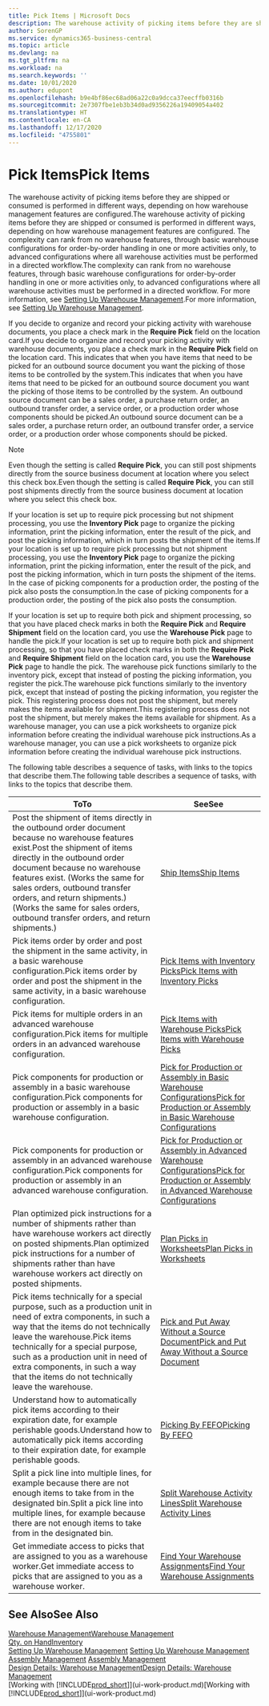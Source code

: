 ```yaml
---
title: Pick Items | Microsoft Docs
description: The warehouse activity of picking items before they are shipped or consumed is performed in different ways, depending on how warehouse management features are configured. The setup complexity can rank from no warehouse features, through basic warehouse configurations for order-by-order handling in one or more activities only, to advanced configurations where all warehouse activities must be performed in a directed workflow.
author: SorenGP
ms.service: dynamics365-business-central
ms.topic: article
ms.devlang: na
ms.tgt_pltfrm: na
ms.workload: na
ms.search.keywords: ''
ms.date: 10/01/2020
ms.author: edupont
ms.openlocfilehash: b9e4bf86ec68ad06a22c0a9dcca37eecffb0316b
ms.sourcegitcommit: 2e7307fbe1eb3b34d0ad9356226a19409054a402
ms.translationtype: HT
ms.contentlocale: en-CA
ms.lasthandoff: 12/17/2020
ms.locfileid: "4755801"
---
```

# <a name="pick-items"></a><span data-ttu-id="114b6-104">Pick Items</span><span class="sxs-lookup"><span data-stu-id="114b6-104">Pick Items</span></span>

<span data-ttu-id="114b6-105">The warehouse activity of picking items before they are shipped or consumed is performed in different ways, depending on how warehouse management features are configured.</span><span class="sxs-lookup"><span data-stu-id="114b6-105">The warehouse activity of picking items before they are shipped or consumed is performed in different ways, depending on how warehouse management features are configured.</span></span> <span data-ttu-id="114b6-106">The complexity can rank from no warehouse features, through basic warehouse configurations for order-by-order handling in one or more activities only, to advanced configurations where all warehouse activities must be performed in a directed workflow.</span><span class="sxs-lookup"><span data-stu-id="114b6-106">The complexity can rank from no warehouse features, through basic warehouse configurations for order-by-order handling in one or more activities only, to advanced configurations where all warehouse activities must be performed in a directed workflow.</span></span> <span data-ttu-id="114b6-107">For more information, see [Setting Up Warehouse Management](warehouse-setup-warehouse.md).</span><span class="sxs-lookup"><span data-stu-id="114b6-107">For more information, see [Setting Up Warehouse Management](warehouse-setup-warehouse.md).</span></span>

<span data-ttu-id="114b6-108">If you decide to organize and record your picking activity with warehouse documents, you place a check mark in the **Require Pick** field on the location card.</span><span class="sxs-lookup"><span data-stu-id="114b6-108">If you decide to organize and record your picking activity with warehouse documents, you place a check mark in the **Require Pick** field on the location card.</span></span> <span data-ttu-id="114b6-109">This indicates that when you have items that need to be picked for an outbound source document you want the picking of those items to be controlled by the system.</span><span class="sxs-lookup"><span data-stu-id="114b6-109">This indicates that when you have items that need to be picked for an outbound source document you want the picking of those items to be controlled by the system.</span></span> <span data-ttu-id="114b6-110">An outbound source document can be a sales order, a purchase return order, an outbound transfer order, a service order, or a production order whose components should be picked.</span><span class="sxs-lookup"><span data-stu-id="114b6-110">An outbound source document can be a sales order, a purchase return order, an outbound transfer order, a service order, or a production order whose components should be picked.</span></span>

> [!NOTE]
> <span data-ttu-id="114b6-111">Even though the setting is called **Require Pick**, you can still post shipments directly from the source business document at location where you select this check box.</span><span class="sxs-lookup"><span data-stu-id="114b6-111">Even though the setting is called **Require Pick**, you can still post shipments directly from the source business document at location where you select this check box.</span></span>

<span data-ttu-id="114b6-112">If your location is set up to require pick processing but not shipment processing, you use the **Inventory Pick** page to organize the picking information, print the picking information, enter the result of the pick, and post the picking information, which in turn posts the shipment of the items.</span><span class="sxs-lookup"><span data-stu-id="114b6-112">If your location is set up to require pick processing but not shipment processing, you use the **Inventory Pick** page to organize the picking information, print the picking information, enter the result of the pick, and post the picking information, which in turn posts the shipment of the items.</span></span> <span data-ttu-id="114b6-113">In the case of picking components for a production order, the posting of the pick also posts the consumption.</span><span class="sxs-lookup"><span data-stu-id="114b6-113">In the case of picking components for a production order, the posting of the pick also posts the consumption.</span></span>

<span data-ttu-id="114b6-114">If your location is set up to require both pick and shipment processing, so that you have placed check marks in both the **Require Pick** and **Require Shipment** field on the location card, you use the **Warehouse Pick** page to handle the pick.</span><span class="sxs-lookup"><span data-stu-id="114b6-114">If your location is set up to require both pick and shipment processing, so that you have placed check marks in both the **Require Pick** and **Require Shipment** field on the location card, you use the **Warehouse Pick** page to handle the pick.</span></span> <span data-ttu-id="114b6-115">The warehouse pick functions similarly to the inventory pick, except that instead of posting the picking information, you register the pick.</span><span class="sxs-lookup"><span data-stu-id="114b6-115">The warehouse pick functions similarly to the inventory pick, except that instead of posting the picking information, you register the pick.</span></span> <span data-ttu-id="114b6-116">This registering process does not post the shipment, but merely makes the items available for shipment.</span><span class="sxs-lookup"><span data-stu-id="114b6-116">This registering process does not post the shipment, but merely makes the items available for shipment.</span></span> <span data-ttu-id="114b6-117">As a warehouse manager, you can use a pick worksheets to organize pick information before creating the individual warehouse pick instructions.</span><span class="sxs-lookup"><span data-stu-id="114b6-117">As a warehouse manager, you can use a pick worksheets to organize pick information before creating the individual warehouse pick instructions.</span></span>

<span data-ttu-id="114b6-118">The following table describes a sequence of tasks, with links to the topics that describe them.</span><span class="sxs-lookup"><span data-stu-id="114b6-118">The following table describes a sequence of tasks, with links to the topics that describe them.</span></span>   

|<span data-ttu-id="114b6-119">**To**</span><span class="sxs-lookup"><span data-stu-id="114b6-119">**To**</span></span>|<span data-ttu-id="114b6-120">**See**</span><span class="sxs-lookup"><span data-stu-id="114b6-120">**See**</span></span>|
|------------|-------------|  
|<span data-ttu-id="114b6-121">Post the shipment of items directly in the outbound order document because no warehouse features exist.</span><span class="sxs-lookup"><span data-stu-id="114b6-121">Post the shipment of items directly in the outbound order document because no warehouse features exist.</span></span> <span data-ttu-id="114b6-122">(Works the same for sales orders, outbound transfer orders, and return shipments.)</span><span class="sxs-lookup"><span data-stu-id="114b6-122">(Works the same for sales orders, outbound transfer orders, and return shipments.)</span></span>|[<span data-ttu-id="114b6-123">Ship Items</span><span class="sxs-lookup"><span data-stu-id="114b6-123">Ship Items</span></span>](warehouse-how-ship-items.md)|  
|<span data-ttu-id="114b6-124">Pick items order by order and post the shipment in the same activity, in a basic warehouse configuration.</span><span class="sxs-lookup"><span data-stu-id="114b6-124">Pick items order by order and post the shipment in the same activity, in a basic warehouse configuration.</span></span>|[<span data-ttu-id="114b6-125">Pick Items with Inventory Picks</span><span class="sxs-lookup"><span data-stu-id="114b6-125">Pick Items with Inventory Picks</span></span>](warehouse-how-to-pick-items-with-inventory-picks.md)|
|<span data-ttu-id="114b6-126">Pick items for multiple orders in an advanced warehouse configuration.</span><span class="sxs-lookup"><span data-stu-id="114b6-126">Pick items for multiple orders in an advanced warehouse configuration.</span></span>|[<span data-ttu-id="114b6-127">Pick Items with Warehouse Picks</span><span class="sxs-lookup"><span data-stu-id="114b6-127">Pick Items with Warehouse Picks</span></span>](warehouse-how-to-pick-items-for-warehouse-shipment.md)|  
|<span data-ttu-id="114b6-128">Pick components for production or assembly in a basic warehouse configuration.</span><span class="sxs-lookup"><span data-stu-id="114b6-128">Pick components for production or assembly in a basic warehouse configuration.</span></span>|[<span data-ttu-id="114b6-129">Pick for Production or Assembly in Basic Warehouse Configurations</span><span class="sxs-lookup"><span data-stu-id="114b6-129">Pick for Production or Assembly in Basic Warehouse Configurations</span></span>](warehouse-how-to-pick-for-production.md)|
|<span data-ttu-id="114b6-130">Pick components for production or assembly in an advanced warehouse configuration.</span><span class="sxs-lookup"><span data-stu-id="114b6-130">Pick components for production or assembly in an advanced warehouse configuration.</span></span>|[<span data-ttu-id="114b6-131">Pick for Production or Assembly in Advanced Warehouse Configurations</span><span class="sxs-lookup"><span data-stu-id="114b6-131">Pick for Production or Assembly in Advanced Warehouse Configurations</span></span>](warehouse-how-to-pick-for-internal-operations-in-advanced-warehousing.md)|  
|<span data-ttu-id="114b6-132">Plan optimized pick instructions for a number of shipments rather than have warehouse workers act directly on posted shipments.</span><span class="sxs-lookup"><span data-stu-id="114b6-132">Plan optimized pick instructions for a number of shipments rather than have warehouse workers act directly on posted shipments.</span></span>|[<span data-ttu-id="114b6-133">Plan Picks in Worksheets</span><span class="sxs-lookup"><span data-stu-id="114b6-133">Plan Picks in Worksheets</span></span>](warehouse-how-to-plan-picks-in-worksheets.md)|  
|<span data-ttu-id="114b6-134">Pick items technically for a special purpose, such as a production unit in need of extra components, in such a way that the items do not technically leave the warehouse.</span><span class="sxs-lookup"><span data-stu-id="114b6-134">Pick items technically for a special purpose, such as a production unit in need of extra components, in such a way that the items do not technically leave the warehouse.</span></span>|[<span data-ttu-id="114b6-135">Pick and Put Away Without a Source Document</span><span class="sxs-lookup"><span data-stu-id="114b6-135">Pick and Put Away Without a Source Document</span></span>](warehouse-how-to-create-put-aways-from-internal-put-aways.md)|
|<span data-ttu-id="114b6-136">Understand how to automatically pick items according to their expiration date, for example perishable goods.</span><span class="sxs-lookup"><span data-stu-id="114b6-136">Understand how to automatically pick items according to their expiration date, for example perishable goods.</span></span>|[<span data-ttu-id="114b6-137">Picking By FEFO</span><span class="sxs-lookup"><span data-stu-id="114b6-137">Picking By FEFO</span></span>](warehouse-picking-by-fefo.md)|
|<span data-ttu-id="114b6-138">Split a pick line into multiple lines, for example because there are not enough items to take from in the designated bin.</span><span class="sxs-lookup"><span data-stu-id="114b6-138">Split a pick line into multiple lines, for example because there are not enough items to take from in the designated bin.</span></span>|[<span data-ttu-id="114b6-139">Split Warehouse Activity Lines</span><span class="sxs-lookup"><span data-stu-id="114b6-139">Split Warehouse Activity Lines</span></span>](warehouse-how-to-split-warehouse-activity-lines.md)|
|<span data-ttu-id="114b6-140">Get immediate access to picks that are assigned to you as a warehouse worker.</span><span class="sxs-lookup"><span data-stu-id="114b6-140">Get immediate access to picks that are assigned to you as a warehouse worker.</span></span>|[<span data-ttu-id="114b6-141">Find Your Warehouse Assignments</span><span class="sxs-lookup"><span data-stu-id="114b6-141">Find Your Warehouse Assignments</span></span>](warehouse-how-to-find-your-warehouse-assignments.md)|  

## <a name="see-also"></a><span data-ttu-id="114b6-142">See Also</span><span class="sxs-lookup"><span data-stu-id="114b6-142">See Also</span></span>  
[<span data-ttu-id="114b6-143">Warehouse Management</span><span class="sxs-lookup"><span data-stu-id="114b6-143">Warehouse Management</span></span>](warehouse-manage-warehouse.md)  
[<span data-ttu-id="114b6-144">Qty. on Hand</span><span class="sxs-lookup"><span data-stu-id="114b6-144">Inventory</span></span>](inventory-manage-inventory.md)  
<span data-ttu-id="114b6-145">[Setting Up Warehouse Management](warehouse-setup-warehouse.md)   </span><span class="sxs-lookup"><span data-stu-id="114b6-145">[Setting Up Warehouse Management](warehouse-setup-warehouse.md)   </span></span>  
<span data-ttu-id="114b6-146">[Assembly Management](assembly-assemble-items.md)  </span><span class="sxs-lookup"><span data-stu-id="114b6-146">[Assembly Management](assembly-assemble-items.md)  </span></span>  
[<span data-ttu-id="114b6-147">Design Details: Warehouse Management</span><span class="sxs-lookup"><span data-stu-id="114b6-147">Design Details: Warehouse Management</span></span>](design-details-warehouse-management.md)  
<span data-ttu-id="114b6-148">[Working with [!INCLUDE[prod_short](includes/prod_short.md)]](ui-work-product.md)</span><span class="sxs-lookup"><span data-stu-id="114b6-148">[Working with [!INCLUDE[prod_short](includes/prod_short.md)]](ui-work-product.md)</span></span>
